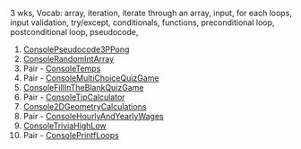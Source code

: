 3 wks, Vocab: array, iteration, iterate through an array, input, for each loops, input validation, try/except, conditionals, functions, preconditional loop, postconditional loop, pseudocode,

1. [ConsolePseudocode3PPong]({{site:baseurl}}/apcsp/console/023ConsolePseudocode3PPong/)
1. [ConsoleRandomIntArray]({{site:baseurl}}/apcsp/console/103ConsoleRandomIntArray/)
1. Pair - [ConsoleTemps]({{site:baseurl}}/apcsp/console/022ConsoleTemps/)
1. Pair - [ConsoleMultiChoiceQuizGame]({{site:baseurl}}/apcsp/console/024ConsoleMultiChoiceQuizGame/)
1. [ConsoleFillInTheBlankQuizGame]({{site:baseurl}}/apcsp/console/028ConsoleFillInTheBlankQuizGame/)
1. Pair - [ConsoleTipCalculator]({{site:baseurl}}/apcsp/console/029ConsoleTipCalculator/)
1. [Console2DGeometryCalculations]({{site:baseurl}}/apcsp/console/030Console2DGeometryCalculations/)
1. Pair - [ConsoleHourlyAndYearlyWages]({{site:baseurl}}/apcsp/console/031ConsoleHourlyAndYearlyWages/)
1. [ConsoleTriviaHighLow]({{site:baseurl}}/apcsp/console/032ConsoleTriviaHighLow/)
1. Pair - [ConsolePrintfLoops]({{site:baseurl}}/apcsp/console/101ConsolePrintfLoops/)
